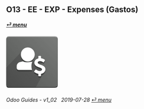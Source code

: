 ## O13 - EE - EXP - Expenses (Gastos)
#### [_&#x23CE; menu_](/o13/ee/o13-ee-guides_menu.md)  
### ![exp](/doc/img/hr_expense.png)
	
###### Odoo Guides - v1_02 &nbsp; 2019-07-28  [_&#x23CE; menu_](/o13/ee/o13-ee-guides_menu.md)  
